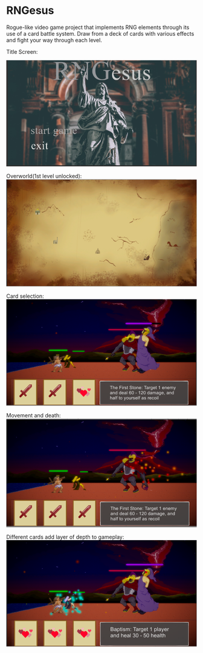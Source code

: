 # RNGesus
Rogue-like video game project that implements RNG elements through its use of a card battle system. Draw from a deck of cards with various effects and fight your way through each level.

Title Screen: 

![](images/titleScreen.png)

Overworld(1st level unlocked):
![](images/overworld.png)

Card selection:
![](images/battlescene.png)

Movement and death:
![](images/death.png)

Different cards add layer of depth to gameplay:
![](images/ParticlesHeal.png)



